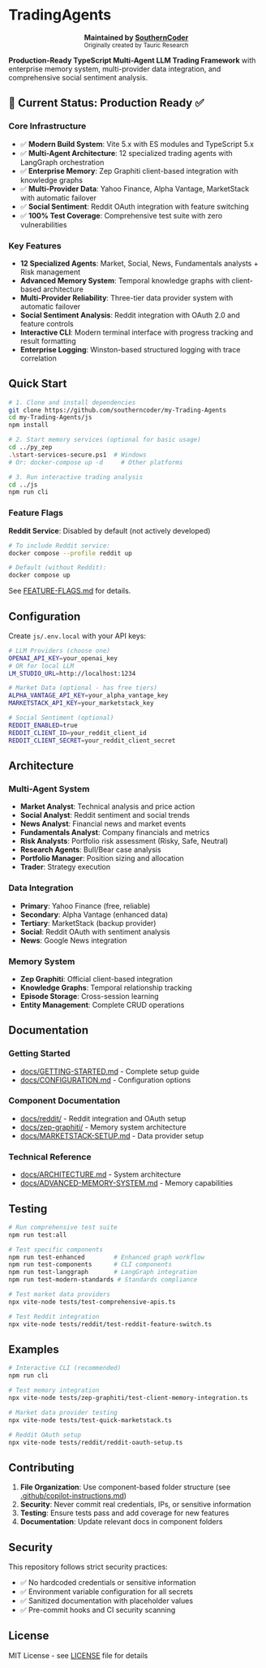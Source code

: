 
# TradingAgents

<p align="center">
	<b>Maintained by <a href="https://github.com/southerncoder">SouthernCoder</a></b><br>
	<sub>Originally created by Tauric Research</sub>
</p>

**Production-Ready TypeScript Multi-Agent LLM Trading Framework** with enterprise memory system, multi-provider data integration, and comprehensive social sentiment analysis.

## 🎯 Current Status: **Production Ready** ✅

### Core Infrastructure
- ✅ **Modern Build System**: Vite 5.x with ES modules and TypeScript 5.x
- ✅ **Multi-Agent Architecture**: 12 specialized trading agents with LangGraph orchestration
- ✅ **Enterprise Memory**: Zep Graphiti client-based integration with knowledge graphs
- ✅ **Multi-Provider Data**: Yahoo Finance, Alpha Vantage, MarketStack with automatic failover
- ✅ **Social Sentiment**: Reddit OAuth integration with feature switching
- ✅ **100% Test Coverage**: Comprehensive test suite with zero vulnerabilities

### Key Features
- **12 Specialized Agents**: Market, Social, News, Fundamentals analysts + Risk management
- **Advanced Memory System**: Temporal knowledge graphs with client-based architecture
- **Multi-Provider Reliability**: Three-tier data provider system with automatic failover
- **Social Sentiment Analysis**: Reddit integration with OAuth 2.0 and feature controls
- **Interactive CLI**: Modern terminal interface with progress tracking and result formatting
- **Enterprise Logging**: Winston-based structured logging with trace correlation

## Quick Start

```bash
# 1. Clone and install dependencies
git clone https://github.com/southerncoder/my-Trading-Agents
cd my-Trading-Agents/js
npm install

# 2. Start memory services (optional for basic usage)
cd ../py_zep
.\start-services-secure.ps1  # Windows
# Or: docker-compose up -d     # Other platforms

# 3. Run interactive trading analysis
cd ../js
npm run cli
```

### Feature Flags

**Reddit Service**: Disabled by default (not actively developed)
```bash
# To include Reddit service:
docker compose --profile reddit up

# Default (without Reddit):
docker compose up
```

See [FEATURE-FLAGS.md](FEATURE-FLAGS.md) for details.

## Configuration

Create `js/.env.local` with your API keys:

```bash
# LLM Providers (choose one)
OPENAI_API_KEY=your_openai_key
# OR for local LLM
LM_STUDIO_URL=http://localhost:1234

# Market Data (optional - has free tiers)
ALPHA_VANTAGE_API_KEY=your_alpha_vantage_key
MARKETSTACK_API_KEY=your_marketstack_key

# Social Sentiment (optional)
REDDIT_ENABLED=true
REDDIT_CLIENT_ID=your_reddit_client_id
REDDIT_CLIENT_SECRET=your_reddit_client_secret
```

## Architecture

### Multi-Agent System
- **Market Analyst**: Technical analysis and price action
- **Social Analyst**: Reddit sentiment and social trends  
- **News Analyst**: Financial news and market events
- **Fundamentals Analyst**: Company financials and metrics
- **Risk Analysts**: Portfolio risk assessment (Risky, Safe, Neutral)
- **Research Agents**: Bull/Bear case analysis
- **Portfolio Manager**: Position sizing and allocation
- **Trader**: Strategy execution

### Data Integration
- **Primary**: Yahoo Finance (free, reliable)
- **Secondary**: Alpha Vantage (enhanced data)
- **Tertiary**: MarketStack (backup provider)
- **Social**: Reddit OAuth with sentiment analysis
- **News**: Google News integration

### Memory System
- **Zep Graphiti**: Official client-based integration
- **Knowledge Graphs**: Temporal relationship tracking
- **Episode Storage**: Cross-session learning
- **Entity Management**: Complete CRUD operations

## Documentation

### Getting Started
- [docs/GETTING-STARTED.md](docs/GETTING-STARTED.md) - Complete setup guide
- [docs/CONFIGURATION.md](docs/CONFIGURATION.md) - Configuration options

### Component Documentation  
- [docs/reddit/](docs/reddit/) - Reddit integration and OAuth setup
- [docs/zep-graphiti/](docs/zep-graphiti/) - Memory system architecture
- [docs/MARKETSTACK-SETUP.md](docs/MARKETSTACK-SETUP.md) - Data provider setup

### Technical Reference
- [docs/ARCHITECTURE.md](docs/zep-graphiti/ARCHITECTURE.md) - System architecture
- [docs/ADVANCED-MEMORY-SYSTEM.md](docs/zep-graphiti/ADVANCED-MEMORY-SYSTEM.md) - Memory capabilities

## Testing

```bash
# Run comprehensive test suite
npm run test:all

# Test specific components
npm run test-enhanced        # Enhanced graph workflow
npm run test-components      # CLI components  
npm run test-langgraph       # LangGraph integration
npm run test-modern-standards # Standards compliance

# Test market data providers
npx vite-node tests/test-comprehensive-apis.ts

# Test Reddit integration
npx vite-node tests/reddit/test-reddit-feature-switch.ts
```

## Examples

```bash
# Interactive CLI (recommended)
npm run cli

# Test memory integration  
npx vite-node tests/zep-graphiti/test-client-memory-integration.ts

# Market data provider testing
npx vite-node tests/test-quick-marketstack.ts

# Reddit OAuth setup
npx vite-node tests/reddit/reddit-oauth-setup.ts
```

## Contributing

1. **File Organization**: Use component-based folder structure (see [.github/copilot-instructions.md](.github/copilot-instructions.md))
2. **Security**: Never commit real credentials, IPs, or sensitive information
3. **Testing**: Ensure tests pass and add coverage for new features
4. **Documentation**: Update relevant docs in component folders

## Security

This repository follows strict security practices:
- ✅ No hardcoded credentials or sensitive information
- ✅ Environment variable configuration for all secrets
- ✅ Sanitized documentation with placeholder values
- ✅ Pre-commit hooks and CI security scanning

## License

MIT License - see [LICENSE](LICENSE) file for details

